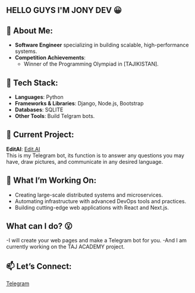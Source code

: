 ## HELLO GUYS I'M JONY DEV 😀

## 🌟 About Me:
- **Software Engineer** specializing in building scalable, high-performance systems.
- **Competition Achievements**:
  - Winner of the Programming Olympiad in [TAJIKISTAN].

## 🧰 Tech Stack:
- **Languages**: Python 
- **Frameworks & Libraries**: Django, Node.js, Bootstrap
- **Databases**: SQLITE
- **Other Tools**: Build Telgram bots.

## 🚧 Current Project:
**EditAI**: [Edit.AI](https://t.me/azia434354252525523_bot)  
This is my Telegram bot, its function is to answer any questions you may have, draw pictures, and communicate in any desired language.

## 🔭 What I’m Working On:
- Creating large-scale distributed systems and microservices.
- Automating infrastructure with advanced DevOps tools and practices.
- Building cutting-edge web applications with React and Next.js.

## What can I do? 😮
-I will create your web pages and make a Telegram bot for you.
-And I am currently working on the TAJ ACADEMY project.

## 📫 Let’s Connect:
[Telegram](https://t.me/Mrbest28)
